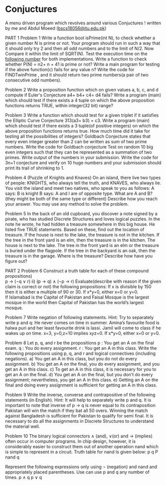 # Conjuctures
A menu driven program which revolves around various Conjuctures !
written by me and Abdul Moeed (bscs18056@itu.edu.pk)


PART 1
Problem 1 
Write a function bool isPrime(int N), to check whether a given number N is prime or not. 
Your program should run in such a way that it should only try 2 and then all odd numbers and to the limit of N/2.
Now Compare it within the limit of SQRT(N).
Test the execution time on the [following number](https://bit.ly/2kwaGdX) for both implementations.
Write a function to check whether P(N) = n2+ n + 41 is prime or not?
Write a main program for testing if the above function(c) fails for any value n?
Write the code for FINDTwinPrime , and it should return two prime numbers(a pair of two consecutive odd numbers). 

Problem 2
Write a proposition function which on given values a, b, c, and d compute if Euler's Conjecture 
						a4+ b4+ c4= d4 fails?
Write a program (main) which should test if there exists a 4 tuple on which the above proposition functions returns TRUE, within integer(32 bit) range?

Problem 3
Write a function which should test for a given triplet if it satisfies the Elliptic Curve Conjecture 313(a3+ b3) = c3.
Write a program (main) which should test if there exists a 3 tuple(of positive integers) on which the above proposition functions returns true. How much time did it take for testing all the possibilities of integers?
Goldbach Conjecture states that every even integer greater than 2 can be written as sum of two prime numbers. Write the code for Goldbach conjecture
Test on random 10 big even integers such that they can be represented as a summation of two primes.
Write output of the numbers in your submission.
Write the code for 3n+1 conjecture and verify on 10 huge numbers and your submission should print its trail of shrinking to 1.

Problem 4 (Puzzle of Knights and Knaves)
On an island, there live two types of people: KNIGHTS, who always tell the truth, and KNAVES, who always lie. You visit the island and meet two natives, who speak to you as follows: A says: B is knight B says: A and I are of opposite type. What are A and B? (they might be both of the same type or different) Describe how you reach your answer. You may use any method to solve the problem.

Problem 5
In the back of an old cupboard, you discover a note signed by a pirate, who has studied Discrete Structures and loves logical puzzles. In the note he wrote, he had hidden a treasure somewhere in this big house. He listed five TRUE statements. Based on these, find out the location of treasure.
If the house is next to the lake, the treasure is not in the kitchen.
If the tree in the front yard is an elm, then the treasure is in the kitchen.
The house is next to the lake.
The tree in the front yard is an elm or the treasure is buried under the flagpole.
If the tree in the backyard is an oak, then the treasure is in the garage. Where is the treasure? Describe how have you figure out?


PART 2
Problem 6
Construct a truth table for each of these compound propositions)   
p → (¬q ∨ r)                     ii)    (p → q) ∧ (¬p → r)
Evaluate(describe with reason if the given claim is correct or not) the following propositions:
If x is divisible by 150 then it is either a multiple of 90 or 30. 
If x*y=0, either x=0 or y=0.   
If Islamabad is the Capital of Pakistan and Faisal Mosque is the largest mosque in the world then Capital of Pakistan has the world’s largest mosque. 

Problem 7
Write negation of following statements. Hint: Try to separately write p and q:
He never comes on time in summer. 
Amina’s favourite food is halwa puri and her least favourite drink is lassi.
Jamil will come to class if he wakes up on time.
x=3, y=0,z=10 implies x*y*z=0.
If x*y=0, either x=0 or y=0.   

Problem 8 
Let p, q, and r be the propositions 
p : You get an A on the final exam. 
q : You do every assignment.
r : You get an A in this class.
Write the following propositions using p, q, and r and logical connectives (including negations).
a)    You get an A in this class, but you do not do every assignment.
b)    You get an A on the final, you do every assignment, and you get an A in this class.
c)     To get an A in this class, it is necessary for you to get an A on the final.
d)    You get an A on the final, but you don’t do every assignment; nevertheless, you get an A in this class.
e)    Getting an A on the final and doing every assignment is sufficient for getting an A in this class.

Problem 9 
Write the inverse, converse and contrapositive of the following statements (in English). Hint: It will help to separately write p and q. 
It is important to note that inverse of p -> q is never equal to its contraposition
Pakistan will win the match if they bat all 50 overs. 
Winning the match against Bangladesh is sufficient for Pakistan to qualify for semi final. 
It is necessary to do all the assignments in Discrete Structures to understand the material well.

Problem 10 
The binary logical connectors ∧ (and), ∨(or) and → (implies) often occur in computer programs. In chip design, however, it is considerably easier to construct them out of another operation nand which is simple to represent in a circuit. Truth table for nand Is given below: 
p
q
P nand q


Represent the following expressions only using ¬ (negation) and nand and appropriately placed parentheses. Use can use p and q any number of times. 
p ∧ q
p ∨ q

